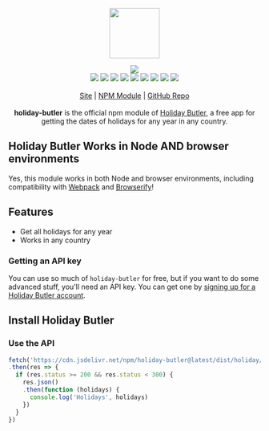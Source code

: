 <p align="center">
  <a href="https://cdn.itwcreativeworks.com/assets/itw-creative-works/images/logo/itw-creative-works-brandmark-black-x.svg">
    <img src="https://cdn.itwcreativeworks.com/assets/itw-creative-works/images/logo/itw-creative-works-brandmark-black-x.svg" width="100px">
  </a>
</p>

<p align="center">
  <img src="https://img.shields.io/github/package-json/v/itw-creative-works/holiday-butler.svg">
  <br>
  <img src="https://img.shields.io/librariesio/release/npm/holiday-butler.svg">
  <img src="https://img.shields.io/bundlephobia/min/holiday-butler.svg">
  <img src="https://img.shields.io/codeclimate/maintainability-percentage/itw-creative-works/holiday-butler.svg">
  <img src="https://img.shields.io/npm/dm/holiday-butler.svg">
  <img src="https://img.shields.io/node/v/holiday-butler.svg">
  <img src="https://img.shields.io/website/https/https://itwcreativeworks.com.svg">
  <img src="https://img.shields.io/github/license/itw-creative-works/holiday-butler.svg">
  <img src="https://img.shields.io/github/contributors/itw-creative-works/holiday-butler.svg">
  <img src="https://img.shields.io/github/last-commit/itw-creative-works/holiday-butler.svg">
  <br>
  <br>
  <a href="https://itwcreativeworks.com">Site</a> | <a href="https://www.npmjs.com/package/holiday-butler">NPM Module</a> | <a href="https://github.com/itw-creative-works/holiday-butler">GitHub Repo</a>
  <br>
  <br>
  <strong>holiday-butler</strong> is the official npm module of <a href="https://itwcreativeworks.com">Holiday Butler</a>, a free app for getting the dates of holidays for any year in any country.
</p>

## Holiday Butler Works in Node AND browser environments
Yes, this module works in both Node and browser environments, including compatibility with [Webpack](https://www.npmjs.com/package/webpack) and [Browserify](https://www.npmjs.com/package/browserify)!

## Features
* Get all holidays for any year
* Works in any country

### Getting an API key
You can use so much of `holiday-butler` for free, but if you want to do some advanced stuff, you'll need an API key. You can get one by [signing up for a Holiday Butler account](https://itwcreativeworks.com/authentication/signup).

## Install Holiday Butler
### Use the API
```js
fetch('https://cdn.jsdelivr.net/npm/holiday-butler@latest/dist/holiday/US/2050.json')
.then(res => {
  if (res.status >= 200 && res.status < 300) {
    res.json()
    .then(function (holidays) {
      console.log('Holidays', holidays)
    })
  }
})
```
<!-- ### Install via npm
Install with npm if you plan to use `holiday-butler` in a Node project or in the browser.
```shell
npm install holiday-butler
``` -->

<!-- ```js
const holiday-butler = new (require('holiday-butler'))({
  // Not required, but having one removes limits (get your key at https://itwcreativeworks.com).
  apiKey: 'api_test_key'
});
```

### Install via CDN
Install with CDN if you plan to use Holiday Butler only in a browser environment.
```html
<script src="https://cdn.jsdelivr.net/npm/holiday-butler@latest/dist/index.min.js"></script>
<script type="text/javascript">
  var holiday-butler = new Holiday Butler({
    // Not required, but having one removes limits (get your key at https://itwcreativeworks.com).
    apiKey: 'api_test_Key'
  });
</script>
``` -->

<!-- ### Use without installation
You can use `holiday-butler` in a variety of ways that require no installation, such as `curl` in terminal/shell. See the **Use without installation** section below.

## Using Holiday Butler
After you have followed the install step, you can start using `holiday-butler` to create custom text snippets that you can access on all of your devices

For a more in-depth documentation of this library and the Holiday Butler service, please visit the official Holiday Butler website.

## Use without installation
### Use Holiday Butler with `curl`
```shell
# Standard
curl -X POST https://api.https://itwcreativeworks.com
```

## What Can Holiday Butler do?
Holiday Butler is a free text snippet manager that lets you [create custom text snippets](https://itwcreativeworks.com) that you can access on all of your devices!

## Final Words
If you are still having difficulty, we would love for you to post
a question to [the Holiday Butler issues page](https://github.com/itw-creative-works/holiday-butler/issues). It is much easier to answer questions that include your code and relevant files! So if you can provide them, we'd be extremely grateful (and more likely to help you find the answer!)

## Projects Using this Library
* coming soon!

Ask us to have your project listed! :) -->
